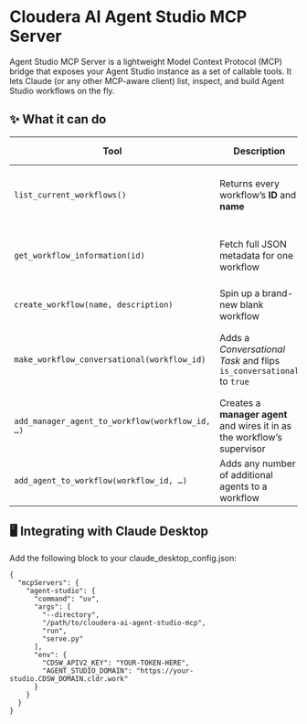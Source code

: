 # Cloudera AI Agent Studio MCP Server

Agent Studio MCP Server is a lightweight Model Context Protocol (MCP) bridge that exposes your Agent Studio instance as a set of callable tools.
It lets Claude (or any other MCP-aware client) list, inspect, and build Agent Studio workflows on the fly.

## ✨ What it can do

| Tool | Description | Typical Usage |
|------|-------------|---------------|
| `list_current_workflows()` | Returns every workflow’s **ID** and **name** | Populate a UI drop-down of existing projects |
| `get_workflow_information(id)` | Fetch full JSON metadata for one workflow | Inspect tasks, agents, and process settings |
| `create_workflow(name, description)` | Spin up a brand-new blank workflow | Automate project scaffolding |
| `make_workflow_conversational(workflow_id)` | Adds a *Conversational Task* and flips `is_conversational` to `true` | Turn a static workflow into a chat-first experience |
| `add_manager_agent_to_workflow(workflow_id, …)` | Creates a **manager agent** and wires it in as the workflow’s supervisor | Hierarchical / delegated workflows |
| `add_agent_to_workflow(workflow_id, …)` | Adds any number of additional agents to a workflow | Expand the crew with domain specialists |



## 🖥 Integrating with Claude Desktop

Add the following block to your claude_desktop_config.json:


```
{
  "mcpServers": {
    "agent-studio": {
      "command": "uv",
      "args": [
        "--directory",
        "/path/to/cloudera-ai-agent-studio-mcp",
        "run",
        "serve.py"
      ],
      "env": {
        "CDSW_APIV2_KEY": "YOUR-TOKEN-HERE",
        "AGENT_STUDIO_DOMAIN": "https://your-studio.CDSW_DOMAIN.cldr.work"
      }
    }
  }
}
```

